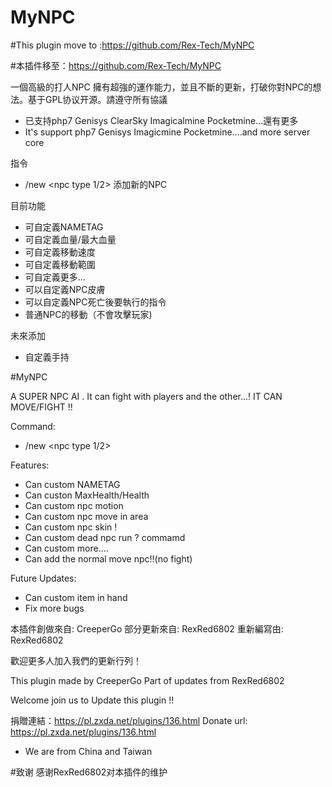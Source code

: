 # MyNPC


#This plugin move to :https://github.com/Rex-Tech/MyNPC

#本插件移至：https://github.com/Rex-Tech/MyNPC

一個高級的打人NPC 擁有超強的運作能力，並且不斷的更新，打破你對NPC的想法。基于GPL协议开源。請遵守所有協議

- 已支持php7 Genisys ClearSky Imagicalmine Pocketmine...還有更多
- It's support php7 Genisys Imagicmine Pocketmine....and more server core

指令
- /new <npc name><npc type 1/2> 添加新的NPC

目前功能
- 可自定義NAMETAG
- 可自定義血量/最大血量
- 可自定義移動速度
- 可自定義移動範圍
- 可自定義更多…
- 可以自定義NPC皮膚
- 可以自定義NPC死亡後要執行的指令
- 普通NPC的移動（不會攻擊玩家)

未來添加
- 自定義手持

#MyNPC

A SUPER NPC AI . It can fight with players and the other...!
IT CAN MOVE/FIGHT !!

Command:
- /new <npc name> <npc type 1/2>

Features:
- Can custom NAMETAG
- Can custon MaxHealth/Health
- Can custom npc motion
- Can custom npc move in area
- Can custom npc skin !
- Can custom dead npc run ? commamd
- Can custom more....
- Can add the normal move npc!!(no fight)

Future Updates:
- Can custom item in hand
- Fix more bugs

本插件創做來自: CreeperGo
部分更新來自: RexRed6802
重新編寫由: RexRed6802

歡迎更多人加入我們的更新行列！

This plugin made by CreeperGo
Part of updates from RexRed6802

Welcome join us to Update this plugin !!

捐贈連結：https://pl.zxda.net/plugins/136.html
Donate url: https://pl.zxda.net/plugins/136.html


- We are from China and Taiwan

#致谢
感谢RexRed6802对本插件的维护
